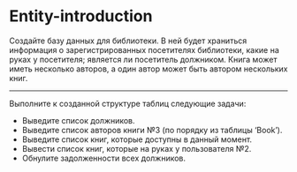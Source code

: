 # Entity-introduction
Создайте базу данных для библиотеки. В ней будет храниться информация о зарегистрированных посетителях библиотеки, какие на руках у посетителя; является ли посетитель должником. Книга может иметь несколько авторов, а один автор может быть автором нескольких книг.

------------

Выполните к созданной структуре таблиц следующие задачи:
* Выведите список должников.
* Выведите список авторов книги №3 (по порядку из таблицы ‘Book’).
* Выведите список книг, которые доступны в данный момент.
* Вывести список книг, которые на руках у пользователя №2.
* Обнулите задолженности всех должников.
